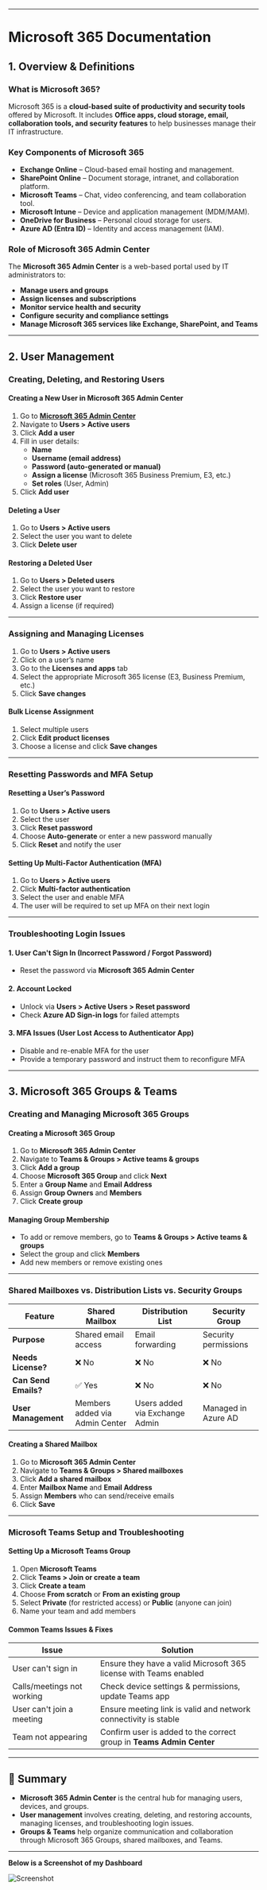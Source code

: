 
---
# Microsoft 365 Documentation

## 1. Overview & Definitions

### What is Microsoft 365?  
Microsoft 365 is a **cloud-based suite of productivity and security tools** offered by Microsoft. It includes **Office apps, cloud storage, email, collaboration tools, and security features** to help businesses manage their IT infrastructure.

### Key Components of Microsoft 365  
- **Exchange Online** – Cloud-based email hosting and management.  
- **SharePoint Online** – Document storage, intranet, and collaboration platform.  
- **Microsoft Teams** – Chat, video conferencing, and team collaboration tool.  
- **Microsoft Intune** – Device and application management (MDM/MAM).  
- **OneDrive for Business** – Personal cloud storage for users.  
- **Azure AD (Entra ID)** – Identity and access management (IAM).  

### Role of Microsoft 365 Admin Center  
The **Microsoft 365 Admin Center** is a web-based portal used by IT administrators to:  
- **Manage users and groups**  
- **Assign licenses and subscriptions**  
- **Monitor service health and security**  
- **Configure security and compliance settings**  
- **Manage Microsoft 365 services like Exchange, SharePoint, and Teams**  

---

## 2. User Management  

### Creating, Deleting, and Restoring Users  

#### **Creating a New User in Microsoft 365 Admin Center**  
1. Go to **[Microsoft 365 Admin Center](https://admin.microsoft.com/)**  
2. Navigate to **Users > Active users**  
3. Click **Add a user**  
4. Fill in user details:  
   - **Name**  
   - **Username (email address)**  
   - **Password (auto-generated or manual)**  
   - **Assign a license** (Microsoft 365 Business Premium, E3, etc.)  
   - **Set roles** (User, Admin)  
5. Click **Add user**  

#### **Deleting a User**  
1. Go to **Users > Active users**  
2. Select the user you want to delete  
3. Click **Delete user**  

#### **Restoring a Deleted User**  
1. Go to **Users > Deleted users**  
2. Select the user you want to restore  
3. Click **Restore user**  
4. Assign a license (if required)  

---

### Assigning and Managing Licenses  

1. Go to **Users > Active users**  
2. Click on a user’s name  
3. Go to the **Licenses and apps** tab  
4. Select the appropriate Microsoft 365 license (E3, Business Premium, etc.)  
5. Click **Save changes**  

#### **Bulk License Assignment**  
1. Select multiple users  
2. Click **Edit product licenses**  
3. Choose a license and click **Save changes**  

---

### Resetting Passwords and MFA Setup  

#### **Resetting a User’s Password**  
1. Go to **Users > Active users**  
2. Select the user  
3. Click **Reset password**  
4. Choose **Auto-generate** or enter a new password manually  
5. Click **Reset** and notify the user  

#### **Setting Up Multi-Factor Authentication (MFA)**  
1. Go to **Users > Active users**  
2. Click **Multi-factor authentication**  
3. Select the user and enable MFA  
4. The user will be required to set up MFA on their next login  

---

### Troubleshooting Login Issues  

#### **1. User Can't Sign In (Incorrect Password / Forgot Password)**  
- Reset the password via **Microsoft 365 Admin Center**  

#### **2. Account Locked**  
- Unlock via **Users > Active Users > Reset password**  
- Check **Azure AD Sign-in logs** for failed attempts  

#### **3. MFA Issues (User Lost Access to Authenticator App)**  
- Disable and re-enable MFA for the user  
- Provide a temporary password and instruct them to reconfigure MFA  

---

## 3. Microsoft 365 Groups & Teams  

### Creating and Managing Microsoft 365 Groups  

#### **Creating a Microsoft 365 Group**  
1. Go to **Microsoft 365 Admin Center**  
2. Navigate to **Teams & Groups > Active teams & groups**  
3. Click **Add a group**  
4. Choose **Microsoft 365 Group** and click **Next**  
5. Enter a **Group Name** and **Email Address**  
6. Assign **Group Owners** and **Members**  
7. Click **Create group**  

#### **Managing Group Membership**  
- To add or remove members, go to **Teams & Groups > Active teams & groups**  
- Select the group and click **Members**  
- Add new members or remove existing ones  

---

### Shared Mailboxes vs. Distribution Lists vs. Security Groups  

| Feature               | Shared Mailbox | Distribution List | Security Group |
|----------------------|---------------|------------------|---------------|
| **Purpose**          | Shared email access | Email forwarding | Security permissions |
| **Needs License?**   | ❌ No         | ❌ No            | ❌ No        |
| **Can Send Emails?** | ✅ Yes         | ❌ No            | ❌ No        |
| **User Management**  | Members added via Admin Center | Users added via Exchange Admin | Managed in Azure AD |

#### **Creating a Shared Mailbox**  
1. Go to **Microsoft 365 Admin Center**  
2. Navigate to **Teams & Groups > Shared mailboxes**  
3. Click **Add a shared mailbox**  
4. Enter **Mailbox Name** and **Email Address**  
5. Assign **Members** who can send/receive emails  
6. Click **Save**  

---

### Microsoft Teams Setup and Troubleshooting  

#### **Setting Up a Microsoft Teams Group**  
1. Open **Microsoft Teams**  
2. Click **Teams > Join or create a team**  
3. Click **Create a team**  
4. Choose **From scratch** or **From an existing group**  
5. Select **Private** (for restricted access) or **Public** (anyone can join)  
6. Name your team and add members  

#### **Common Teams Issues & Fixes**  
| Issue | Solution |
|-------|----------|
| User can't sign in | Ensure they have a valid Microsoft 365 license with Teams enabled |
| Calls/meetings not working | Check device settings & permissions, update Teams app |
| User can't join a meeting | Ensure meeting link is valid and network connectivity is stable |
| Team not appearing | Confirm user is added to the correct group in **Teams Admin Center** |

---

## 📌 Summary  
- **Microsoft 365 Admin Center** is the central hub for managing users, devices, and groups.  
- **User management** involves creating, deleting, and restoring accounts, managing licenses, and troubleshooting login issues.  
- **Groups & Teams** help organize communication and collaboration through Microsoft 365 Groups, shared mailboxes, and Teams.  

---


**Below is a Screenshot of my Dashboard**


![Screenshot](images/screenshot1.jpg)



